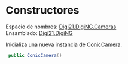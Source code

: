 # Constructores

Espacio de nombres: [Digi21.DigiNG.Cameras](/digi3d-net/programacion/.net/referencia/digi21.diging/digi21.diging.cameras/)  
Ensamblado: [Digi21.DigiNG](/digi3d-net/programacion/.net/referencia/digi21.diging.plugin/digi21.diging/)

Inicializa una nueva instancia de [ConicCamera](/digi3d-net/programacion/.net/referencia/digi21.diging/digi21.diging.cameras/clases/coniccamera/).

```csharp
 public ConicCamera()
```

